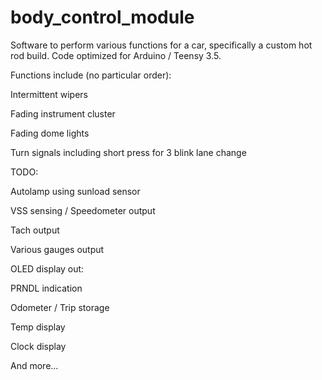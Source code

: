 # body_control_module

Software to perform various functions for a car, specifically a custom hot rod build. Code optimized for Arduino / Teensy 3.5.


Functions include (no particular order):

Intermittent wipers

Fading instrument cluster

Fading dome lights

Turn signals including short press for 3 blink lane change



TODO:

Autolamp using sunload sensor

VSS sensing / Speedometer output

Tach output

Various gauges output

OLED display out:

PRNDL indication

Odometer / Trip storage

Temp display

Clock display

And more...
